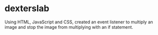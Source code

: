 # dexterslab
Using HTML, JavaScript and CSS, created an event listener to multiply an image and stop the image from multiplying with an if statement.

